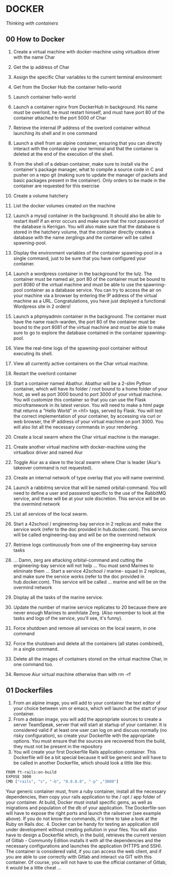# DOCKER
*Thinking with containers*

## 00 How to Docker
1. Create a virtual machine with docker-machine using virtualbox driver with the name Char
2. Get the ip address of Char
3. Assign the specific Char variables to the current terminal environment
4. Get from the Docker Hub the container hello-world
5. Launch container hello-world
6. Launch a container nginx from DockerHub in background. His name must be overlord, he must restart himself, and must have port 80 of the container attached to the port 5000 of Char
7. Retrieve the internal IP address of the overlord container without launching its shell and in one command
8. Launch a shell from an alpine container, ensuring that you can directly interact with the container via your terminal and that the container is deleted at the end of the execution of the shell.
9. From the shell of a debian container, make sure to install via the container's package manager, what to compile a source code in C and pusher on a repo git (making sure to update the manager of packets and basic packages present in the container). Only orders to be made in the container are requested for this exercise
10. Create a volume hatchery
11. List the docker volumes created on the machine
12. Launch a mysql container in the background. It should also be able to restart itself if an error occurs and make sure that the root password of the database is Kerrigan. You will also make sure that the database is stored in the hatchery volume, that the container directly creates a database with the name zerglings and the container will be called spawning-pool.
13. Display the environment variables of the container spawning-pool in a single command, just to be sure that you have configured your container.
14. Launch a wordpress container in the background for the lulz. The container must be named air, port 80 of the container must be bound to port 8080 of the virtual machine and must be able to use the spawning-pool container as a database service. You can try to access the air on your machine via a browser by entering the IP address of the virtual machine as a URL. Congratulations, you have just deployed a functional Wordpress site in 2 orders!
15. Launch a phpmyadmin container in the background. The container must have the name roach-warden, the port 80 of the container must be bound to the port 8081 of the virtual machine and must be able to make sure to go to explore the database contained in the container spawning-pool.
16. View the real-time logs of the spawning-pool container without executing its shell.
17. View all currently active containers on the Char virtual machine.
18. Restart the overlord container
19. Start a container named Abathur. Abathur will be a 2-slim Python container, which will have its folder / root bound to a home folder of your host, as well as port 3000 bound to port 3000 of your virtual machine. You will customize this container so that you can use the Flask microframework in its latest version. You will need to make a html page that returns a "Hello World" in \<h1\> tags, served by Flask. You will test the correct implementation of your container, by accessing via curl or web browser, the IP address of your virtual machine on port 3000. You will also list all the necessary commands in your rendering.
20. Create a local swarm where the Char virtual machine is the manager.

21. Create another virtual machine with docker-machine using the virtualbox driver and named Aiur
22. Toggle Aiur as a slave to the local swarm where Char is leader (Aiur's takeover command is not requested).
23. Create an internal network of type overlay that you will name overmind.
24. Launch a rabbitmq service that will be named orbital-command. You will need to define a user and password specific to the use of the RabbitMQ service, and these will be at your sole discretion. This service will be on the overmind network

25. List all services of the local swarm.
26. Start a 42school / engineering-bay service in 2 replicas and make the service work (refer to the doc provided in hub.docker.com). This service will be called engineering-bay and will be on the overmind network
27. Retrieve logs continuously from one of the engineering-bay service tasks
28. ... Damn, zerg are attacking orbital-command and cutting the engineering-bay service will not help ... You must send Marines to eliminate them ... Start a service 42school / marine- squad in 2 replicas, and make sure the service works (refer to the doc provided in hub.docker.com). This service will be called ... marine and will be on the overmind network
29. Display all the tasks of the marine service.
30. Update the number of marine service replicates to 20 because there are never enough Marines to annihilate Zerg. (Also remember to look at the tasks and logs of the service, you'll see, it's funny).
31. Force shutdown and remove all services on the local swarm, in one command
32. Force the shutdown and delete all the containers (all states combined), in a single command.
33. Delete all the images of containers stored on the virtual machine Char, in one command too.
34. Remove Aiur virtual machine otherwise than with rm -rf

## 01 Dockerfiles
1. From an alpine image, you will add to your container the text editor of your choice between vim or emacs, which will launch at the start of your container.
2. From a debian image, you will add the appropriate sources to create a server TeamSpeak, server that will start at startup of your container. It is considered valid if at least one user can log on and discuss normally (no risky configuration), so create your Dockerfile with the appropriate options. You must ensure that the sources are recovered from the build, they must not be present in the repository
3. You will create your first Dockerfile Rails application container. This Dockerfile will be a bit special because it will be generic and will have to be called in another Dockerfile, which should look a little like this:
```sh
FROM ft-rails:on-build
EXPOSE 3000
CMD ["rails", "s", "-b", "0.0.0.0", "-p" ,"3000"]
```
Your generic container must, from a ruby ​​container, install all the necessary dependencies, then copy your rails application to the / opt / app folder of your container. At build, Docker must install specific gems, as well as migrations and population of the db of your application. The Dockerfile-son will have to expose the right ports and launch the railserver (see example above). If you do not know the commands, it's time to take a look at the Ruby on Rails doc.
4. Docker can be handy for testing an application still under development without creating pollution in your files. You will also have to design a Dockerfile which, in the build, retrieves the current version of Gitlab - Community Edition installs it with all the dependencies and the necessary configurations and launches the application (HTTPS and SSH). The container is considered valid, if you can access the web client, and if you are able to use correctly with Gitlab and interact via GIT with this container. Of course, you will not have to use the official container of Gitlab, it would be a little cheat ...
